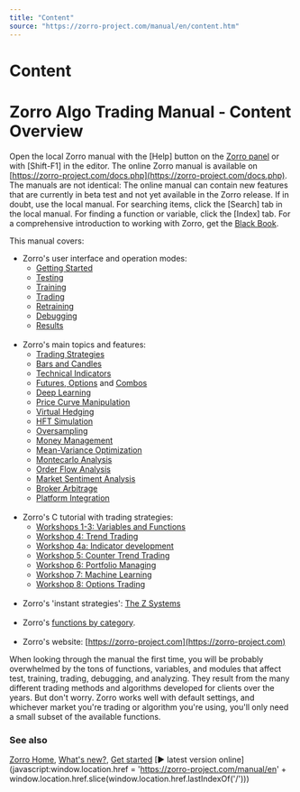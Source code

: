 ```yaml
---
title: "Content"
source: "https://zorro-project.com/manual/en/content.htm"
---
```


# Content

# Zorro Algo Trading Manual - Content Overview

Open the local Zorro manual with the \[Help\] button on the [Zorro panel](started.md) or with \[Shift-F1\] in the editor. The online Zorro manual is available on [https://zorro-project.com/docs.php](https://zorro-project.com/docs.php). The manuals are not identical: The online manual can contain new features that are currently in beta test and not yet available in the Zorro release. If in doubt, use the local manual. For searching items, click the \[Search\] tab in the local manual. For finding a function or variable, click the \[Index\] tab. For a comprehensive introduction to working with Zorro, get the [Black Book](links.htm#black).

This manual covers:

*   Zorro's user interface and operation modes:
    *   [Getting Started](started.md)
    *   [Testing](006_Testing.md)
    *   [Training](007_Training.md)
    *   [Trading](004_Trading_Strategies.md)
    *   [Retraining](009_Retraining.md)
    *   [Debugging](011_Chart_Viewer_Debugger.md)
    *   [Results](012_Performance_Report.md)  
         
*   Zorro's main topics and features:
    *   [Trading Strategies](031_Strategy_Coding_1_8.md)
    *   [Bars and Candles](005_Bars_and_Candles.md)
    *   [Technical Indicators](033_W4a_Indicator_implementation.md)
    *   [Futures, Options](096_contract.md) and [Combos](097_combo.md)
    *   [Deep Learning](deeplearning.md)
    *   [Price Curve Manipulation](197_Detrend_shuffling.md)
    *   [Virtual Hedging](019_Hedge_modes.md)
    *   [HFT Simulation](198_Fill_modes.md)
    *   [Oversampling](numsamplecycles.md)
    *   [Money Management](016_OptimalF_money_management.md)
    *   [Mean-Variance Optimization](105_markowitz.md)
    *   [Montecarlo Analysis](montecarlo.md)
    *   [Order Flow Analysis](133_orderCVD.md)
    *   [Market Sentiment Analysis](132_contractCPD.md)
    *   [Broker Arbitrage](brokerarb.md)
    *   [Platform Integration](engine.md)  
         
*   Zorro's C tutorial with trading strategies:
    *   [Workshops 1-3: Variables and Functions](tutorial_var.md)
    *   [Workshop 4: Trend Trading](tutorial_trade.md)
    *   [Workshop 4a: Indicator development](tutorial_lowpass.md)
    *   [Workshop 5: Counter Trend Trading](tutorial_fisher.md)
    *   [Workshop 6: Portfolio Managing](tutorial_kelly.md)
    *   [Workshop 7: Machine Learning](tutorial_pre.md)
    *   [Workshop 8: Options Trading](tutorial_options.md)  
         
*   Zorro's 'instant strategies': [The Z Systems](zsystems.md)  
     
*   Zorro's [functions by category](funclist.md).  
     
*   Zorro's website: [https://zorro-project.com](https://zorro-project.com)

When looking through the manual the first time, you will be probably overwhelmed by the tons of functions, variables, and modules that affect test, training, trading, debugging, and analyzing. They result from the many different trading methods and algorithms developed for clients over the years. But don't worry. Zorro works well with default settings, and whichever market you're trading or algorithm you're using, you'll only need a small subset of the available functions.

### See also

[Zorro Home](https://zorro-project.com), [What's new?](003_What_s_New.md), [Get started](started.md) [► latest version online](javascript:window.location.href = 'https://zorro-project.com/manual/en' + window.location.href.slice\(window.location.href.lastIndexOf\('/'\)\))